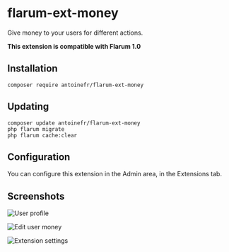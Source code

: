 # flarum-ext-money

Give money to your users for different actions.

**This extension is compatible with Flarum 1.0**

## Installation
```
composer require antoinefr/flarum-ext-money
```

## Updating
```
composer update antoinefr/flarum-ext-money
php flarum migrate
php flarum cache:clear
```

## Configuration
You can configure this extension in the Admin area, in the Extensions tab.

## Screenshots
![User profile](https://i.imgur.com/CfdejnI.png)

![Edit user money](https://i.imgur.com/6CiOxal.png)

![Extension settings](https://i.imgur.com/QRfLOHQ.png)
